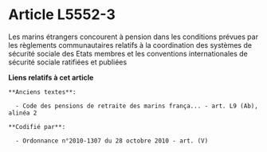 # Article L5552-3

Les marins étrangers concourent à pension dans les conditions prévues par les règlements communautaires relatifs à la
coordination des systèmes de sécurité sociale des Etats membres et les conventions internationales de sécurité sociale
ratifiées et publiées

**Liens relatifs à cet article**

	**Anciens textes**:

	  - Code des pensions de retraite des marins frança... - art. L9 (Ab), alinéa 2

	**Codifié par**:

	  - Ordonnance n°2010-1307 du 28 octobre 2010 - art. (V)
